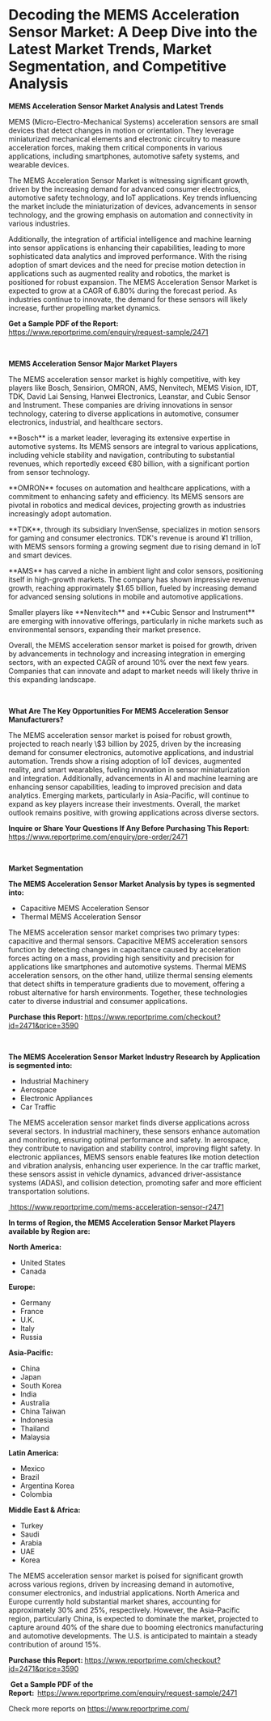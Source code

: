 <p><h1>Decoding the MEMS Acceleration Sensor Market: A Deep Dive into the Latest Market Trends, Market Segmentation, and Competitive Analysis</h1></p><p><strong>MEMS Acceleration Sensor Market Analysis and Latest Trends</strong></p>
<p><p>MEMS (Micro-Electro-Mechanical Systems) acceleration sensors are small devices that detect changes in motion or orientation. They leverage miniaturized mechanical elements and electronic circuitry to measure acceleration forces, making them critical components in various applications, including smartphones, automotive safety systems, and wearable devices. </p><p>The MEMS Acceleration Sensor Market is witnessing significant growth, driven by the increasing demand for advanced consumer electronics, automotive safety technology, and IoT applications. Key trends influencing the market include the miniaturization of devices, advancements in sensor technology, and the growing emphasis on automation and connectivity in various industries. </p><p>Additionally, the integration of artificial intelligence and machine learning into sensor applications is enhancing their capabilities, leading to more sophisticated data analytics and improved performance. With the rising adoption of smart devices and the need for precise motion detection in applications such as augmented reality and robotics, the market is positioned for robust expansion. The MEMS Acceleration Sensor Market is expected to grow at a CAGR of 6.80% during the forecast period. As industries continue to innovate, the demand for these sensors will likely increase, further propelling market dynamics.</p></p>
<p><strong>Get a Sample PDF of the Report:&nbsp;</strong> <a href="https://www.reportprime.com/enquiry/request-sample/2471?utm_campaign=2315&utm_medium=2&utm_source=Github&utm_content=ia&utm_term=18032025&utm_id=mems-acceleration-sensor">https://www.reportprime.com/enquiry/request-sample/2471</a></p>
<p>&nbsp;</p>
<p><strong>MEMS Acceleration Sensor Major Market Players</strong></p>
<p><p>The MEMS acceleration sensor market is highly competitive, with key players like Bosch, Sensirion, OMRON, AMS, Nenvitech, MEMS Vision, IDT, TDK, David Lai Sensing, Hanwei Electronics, Leanstar, and Cubic Sensor and Instrument. These companies are driving innovations in sensor technology, catering to diverse applications in automotive, consumer electronics, industrial, and healthcare sectors.</p><p>**Bosch** is a market leader, leveraging its extensive expertise in automotive systems. Its MEMS sensors are integral to various applications, including vehicle stability and navigation, contributing to substantial revenues, which reportedly exceed €80 billion, with a significant portion from sensor technology.</p><p>**OMRON** focuses on automation and healthcare applications, with a commitment to enhancing safety and efficiency. Its MEMS sensors are pivotal in robotics and medical devices, projecting growth as industries increasingly adopt automation.</p><p>**TDK**, through its subsidiary InvenSense, specializes in motion sensors for gaming and consumer electronics. TDK's revenue is around ¥1 trillion, with MEMS sensors forming a growing segment due to rising demand in IoT and smart devices.</p><p>**AMS** has carved a niche in ambient light and color sensors, positioning itself in high-growth markets. The company has shown impressive revenue growth, reaching approximately $1.65 billion, fueled by increasing demand for advanced sensing solutions in mobile and automotive applications.</p><p>Smaller players like **Nenvitech** and **Cubic Sensor and Instrument** are emerging with innovative offerings, particularly in niche markets such as environmental sensors, expanding their market presence.</p><p>Overall, the MEMS acceleration sensor market is poised for growth, driven by advancements in technology and increasing integration in emerging sectors, with an expected CAGR of around 10% over the next few years. Companies that can innovate and adapt to market needs will likely thrive in this expanding landscape.</p></p>
<p>&nbsp;</p>
<p><strong>What Are The Key Opportunities For MEMS Acceleration Sensor Manufacturers?</strong></p>
<p><p>The MEMS acceleration sensor market is poised for robust growth, projected to reach nearly \$3 billion by 2025, driven by the increasing demand for consumer electronics, automotive applications, and industrial automation. Trends show a rising adoption of IoT devices, augmented reality, and smart wearables, fueling innovation in sensor miniaturization and integration. Additionally, advancements in AI and machine learning are enhancing sensor capabilities, leading to improved precision and data analytics. Emerging markets, particularly in Asia-Pacific, will continue to expand as key players increase their investments. Overall, the market outlook remains positive, with growing applications across diverse sectors.</p></p>
<p><strong>Inquire or Share Your Questions If Any Before Purchasing This Report:</strong> <a href="https://www.reportprime.com/enquiry/pre-order/2471?utm_campaign=2315&utm_medium=2&utm_source=Github&utm_content=ia&utm_term=18032025&utm_id=mems-acceleration-sensor">https://www.reportprime.com/enquiry/pre-order/2471</a></p>
<p>&nbsp;</p>
<p><strong>Market Segmentation</strong></p>
<p><strong>The MEMS Acceleration Sensor Market Analysis by types is segmented into:</strong></p>
<p><ul><li>Capacitive MEMS Acceleration Sensor</li><li>Thermal MEMS Acceleration Sensor</li></ul></p>
<p><p>The MEMS acceleration sensor market comprises two primary types: capacitive and thermal sensors. Capacitive MEMS acceleration sensors function by detecting changes in capacitance caused by acceleration forces acting on a mass, providing high sensitivity and precision for applications like smartphones and automotive systems. Thermal MEMS acceleration sensors, on the other hand, utilize thermal sensing elements that detect shifts in temperature gradients due to movement, offering a robust alternative for harsh environments. Together, these technologies cater to diverse industrial and consumer applications.</p></p>
<p><strong>Purchase this Report:&nbsp;</strong><a href="https://www.reportprime.com/checkout?id=2471&price=3590&utm_campaign=2315&utm_medium=2&utm_source=Github&utm_content=ia&utm_term=18032025&utm_id=mems-acceleration-sensor">https://www.reportprime.com/checkout?id=2471&price=3590</a></p>
<p>&nbsp;</p>
<p><strong>The MEMS Acceleration Sensor Market Industry Research by Application is segmented into:</strong></p>
<p><ul><li>Industrial Machinery</li><li>Aerospace</li><li>Electronic Appliances</li><li>Car Traffic</li></ul></p>
<p><p>The MEMS acceleration sensor market finds diverse applications across several sectors. In industrial machinery, these sensors enhance automation and monitoring, ensuring optimal performance and safety. In aerospace, they contribute to navigation and stability control, improving flight safety. In electronic appliances, MEMS sensors enable features like motion detection and vibration analysis, enhancing user experience. In the car traffic market, these sensors assist in vehicle dynamics, advanced driver-assistance systems (ADAS), and collision detection, promoting safer and more efficient transportation solutions.</p></p>
<p><a href="https://www.reportprime.com/mems-acceleration-sensor-r2471?utm_campaign=2315&utm_medium=2&utm_source=Github&utm_content=ia&utm_term=18032025&utm_id=mems-acceleration-sensor">&nbsp;https://www.reportprime.com/mems-acceleration-sensor-r2471</a></p>
<p><strong>In terms of Region, the MEMS Acceleration Sensor Market Players available by Region are:</strong></p>
<p>
    <p> <strong> North America: </strong>
        <ul>
            <li>United States</li>
            <li>Canada</li>
        </ul>
        </p> 
    <p> <strong> Europe: </strong>
        <ul>
            <li>Germany</li>
            <li>France</li>
            <li>U.K.</li>
            <li>Italy</li>
            <li>Russia</li>
        </ul>
        </p> 
    <p> <strong> Asia-Pacific: </strong>
        <ul>
            <li>China</li>
            <li>Japan</li>
            <li>South Korea</li>
            <li>India</li>
            <li>Australia</li>
            <li>China Taiwan</li>
            <li>Indonesia</li>
            <li>Thailand</li>
            <li>Malaysia</li>
        </ul>
        </p> 
    <p> <strong> Latin America: </strong>
        <ul>
            <li>Mexico</li>
            <li>Brazil</li>
            <li>Argentina Korea</li>
            <li>Colombia</li>
        </ul>
        </p> 
    <p> <strong> Middle East & Africa: </strong>
        <ul>
            <li>Turkey</li>
            <li>Saudi</li>
            <li>Arabia</li>
            <li>UAE</li>
            <li>Korea</li>
        </ul>
    </p>
    </p>
<p><p>The MEMS acceleration sensor market is poised for significant growth across various regions, driven by increasing demand in automotive, consumer electronics, and industrial applications. North America and Europe currently hold substantial market shares, accounting for approximately 30% and 25%, respectively. However, the Asia-Pacific region, particularly China, is expected to dominate the market, projected to capture around 40% of the share due to booming electronics manufacturing and automotive developments. The U.S. is anticipated to maintain a steady contribution of around 15%.</p></p>
<p><strong>Purchase this Report: </strong><a href="https://www.reportprime.com/checkout?id=2471&price=3590&utm_campaign=2315&utm_medium=2&utm_source=Github&utm_content=ia&utm_term=18032025&utm_id=mems-acceleration-sensor">https://www.reportprime.com/checkout?id=2471&price=3590</a></p>
<p>&nbsp;<strong>Get a Sample PDF of the Report:&nbsp;&nbsp;</strong><a href="https://www.reportprime.com/enquiry/request-sample/2471?utm_campaign=2315&utm_medium=2&utm_source=Github&utm_content=ia&utm_term=18032025&utm_id=mems-acceleration-sensor">https://www.reportprime.com/enquiry/request-sample/2471</a></p>
<p><strong></strong></p>
<p>Check more reports on <a href="https://www.reportprime.com/?utm_campaign=2315&utm_medium=2&utm_source=Github&utm_content=ia&utm_term=18032025&utm_id=mems-acceleration-sensor">https://www.reportprime.com/</a></p>